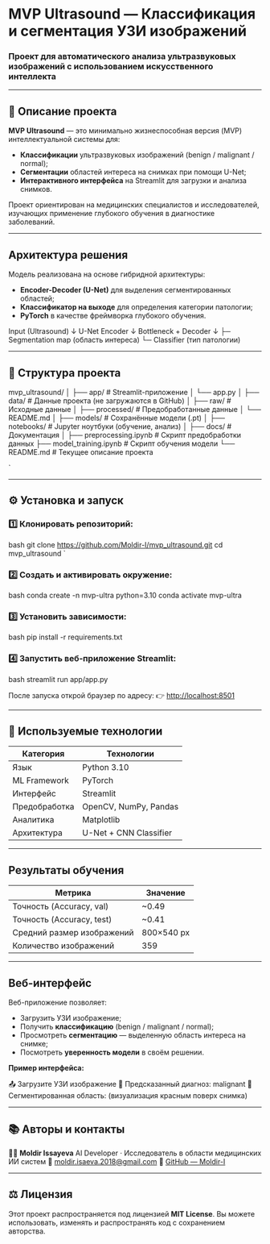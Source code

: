 #  MVP Ultrasound — Классификация и сегментация УЗИ изображений

### Проект для автоматического анализа ультразвуковых изображений с использованием искусственного интеллекта

---

## 🚀 Описание проекта

**MVP Ultrasound** — это минимально жизнеспособная версия (MVP) интеллектуальной системы для:
-  **Классификации** ультразвуковых изображений (benign / malignant / normal);
-  **Сегментации** областей интереса на снимках при помощи U-Net;
-  **Интерактивного интерфейса** на Streamlit для загрузки и анализа снимков.

Проект ориентирован на медицинских специалистов и исследователей, изучающих применение глубокого обучения в диагностике заболеваний.

---

##  Архитектура решения

Модель реализована на основе гибридной архитектуры:

- **Encoder-Decoder (U-Net)** для выделения сегментированных областей;
- **Классификатор на выходе** для определения категории патологии;
- **PyTorch** в качестве фреймворка глубокого обучения.



Input (Ultrasound)
↓
U-Net Encoder
↓
Bottleneck + Decoder
↓
├─ Segmentation map (область интереса)
└─ Classifier (тип патологии)



---

## 📂 Структура проекта



mvp_ultrasound/
│
├── app/                     # Streamlit-приложение
│   └── app.py
│
├── data/                    # Данные проекта (не загружаются в GitHub)
│   ├── raw/                 # Исходные данные
│   ├── processed/           # Предобработанные данные
│   └── README.md
│
├── models/                  # Сохранённые модели (.pt)
│
├── notebooks/               # Jupyter ноутбуки (обучение, анализ)
│
├── docs/                    # Документация
│
├── preprocessing.ipynb      # Скрипт предобработки данных
├── model_training.ipynb     # Скрипт обучения модели
└── README.md                # Текущее описание проекта

`

---

## ⚙️ Установка и запуск

### 1️⃣ Клонировать репозиторий:
bash
git clone https://github.com/Moldir-I/mvp_ultrasound.git
cd mvp_ultrasound
`

### 2️⃣ Создать и активировать окружение:

bash
conda create -n mvp-ultra python=3.10
conda activate mvp-ultra


### 3️⃣ Установить зависимости:

bash
pip install -r requirements.txt


### 4️⃣ Запустить веб-приложение Streamlit:

bash
streamlit run app/app.py


После запуска открой браузер по адресу:
👉 [http://localhost:8501](http://localhost:8501)

---

## 🧠 Используемые технологии

| Категория        | Технологии             |
| ---------------- | ---------------------- |
| Язык          | Python 3.10            |
| ML Framework  | PyTorch                |
| Интерфейс     | Streamlit              |
| Предобработка | OpenCV, NumPy, Pandas  |
| Аналитика     | Matplotlib             |
| Архитектура   | U-Net + CNN Classifier |

---

##  Результаты обучения

| Метрика                    | Значение   |
| -------------------------- | ---------- |
| Точность (Accuracy, val)   | ~0.49      |
| Точность (Accuracy, test)  | ~0.41      |
| Средний размер изображений | 800×540 px |
| Количество изображений     | 359        |

---

##  Веб-интерфейс

Веб-приложение позволяет:

* Загрузить УЗИ изображение;
* Получить **классификацию** (benign / malignant / normal);
* Просмотреть **сегментацию** — выделенную область интереса на снимке;
* Посмотреть **уверенность модели** в своём решении.

**Пример интерфейса:**


📤 Загрузите УЗИ изображение
🩻 Предсказанный диагноз: malignant
📍 Сегментированная область: (визуализация красным поверх снимка)


---

## 📚 Авторы и контакты

👩‍💻 **Moldir Issayeva**
AI Developer · Исследователь в области медицинских ИИ систем
📧 [moldir.isaeva.2018@gmail.com](mailto:moldir.isaeva.2018@gmail.com)
🔗 [GitHub — Moldir-I](https://github.com/Moldir-I)

---

## ⚖️ Лицензия

Этот проект распространяется под лицензией **MIT License**.
Вы можете использовать, изменять и распространять код с сохранением авторства.